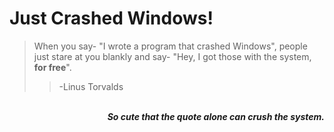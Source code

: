 # Just Crashed Windows!

> When you say- "I wrote a program that crashed Windows", people just stare at you blankly and say- "Hey, I got those with the system, **for free**".
>> -Linus Torvalds

<br />
<div align="right">
    <b><i>So cute that the quote alone can crush the system.</i></b>
</div>
